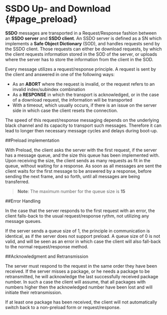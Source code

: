# SSDO Up- and Download {#page_preload}

**SSDO** messages are transported in a Request/Response fashion between an
**SSDO server** and **SSDO client**. An SSDO server is defined as a SN which
implements a **Safe Object Dictionary** (SOD), and handles requests send by
the SSDO client. Those requests can either be download requests, by which the
client requests information stored in the SOD of the server, or uploads where
the server has to store the information from the client in the SOD.

Every message utilizes a request/response principle. A request is sent by the
client and answered in one of the following ways:

* As an **ABORT** where the request is invalid, or the request refers to an
invalid index/subindex combination
* As a **RESPONSE** in which the transport is acknowledged, or in the case of
a download request, the information will be transported
* With a timeout, which usually occurs, if there is an issue on the server side
in which case the client resets the connection.

The speed of this request/response messaging depends on the underlying black
channel and its capacity to transport such messages. Therefore it can lead to
longer then necessary message cycles and delays during boot-up.

##Preload implementation

With Preload, the client asks the server with the first request, if the server
has a message queue, and the size this queue has been implemented with. Upon
receiving the size, the client sends as many requests as fit in the queue,
without waiting for a response. As soon as all messages are sent the client
waits for the first message to be answered by a response, before sending the
next frame, and so forth, until all messages are being transferred.

> **Note**: The maximum number for the queue size is **15**

##Error Handling

In the case that the server responds to the first request with an error, the
client falls-back to the usual request/response rythm, not utilizing any message
queues.

If the server sends a queue size of 1, the principle in communication is
identical, as if the server does not support preload. A queue size of 0 is not
valid, and will be seen as an error in which case the client will also
fall-back to the normal request/response method.

##Acknowledgment and Retransmission

The server must respond to the request in the same order they have been
received. If the server misses a package, or he needs a package to be
retransmitted, he will acknowledge the last successfully received package number.
In such a case the client will assume, that all packages with numbers higher
then the acknowledged number have been lost and will initiate their
retransmission.

If at least one package has been received, the client will not automatically
switch back to a non-preload form or request/response.
